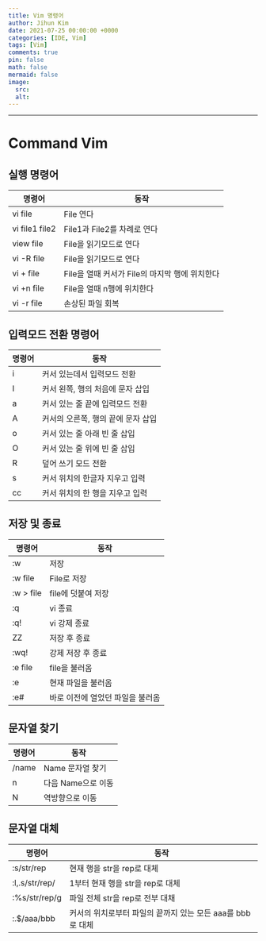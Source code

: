 ```yaml
---
title: Vim 명령어
author: Jihun Kim
date: 2021-07-25 00:00:00 +0000
categories: [IDE, Vim]
tags: [Vim]
comments: true
pin: false
math: false
mermaid: false
image:
  src:
  alt:
---
```

---

# Command Vim

## 실행 명령어

| 명령어         | 동작                                           |
| -------------- | ---------------------------------------------- |
| vi file        | File 연다                                      |
| vi file1 file2 | File1과 File2를 차례로 연다                    |
| view file      | File을 읽기모드로 연다                         |
| vi -R file     | File을 읽기모드로 연다                         |
| vi + file      | File을 열때 커서가 File의 마지막 행에 위치한다 |
| vi +n file     | File을 열때 n행에 위치한다                     |
| vi -r file     | 손상된 파일 회복                               |

## 입력모드 전환 명령어

| 명령어 | 동작                               |
| ------ | ---------------------------------- |
| i      | 커서 있는데서 입력모드 전환        |
| I      | 커서 왼쪽, 행의 처음에 문자 삽입   |
| a      | 커서 있는 줄 끝에 입력모드 전환    |
| A      | 커서의 오른쪽, 행의 끝에 문자 삽입 |
| o      | 커서 있는 줄 아래 빈 줄 삽입       |
| O      | 커서 있는 줄 위에 빈 줄 삽입       |
| R      | 덮어 쓰기 모드 전환                |
| s      | 커서 위치의 한글자 지우고 입력     |
| cc     | 커서 위치의 한 행을 지우고 입력    |

## 저장 및 종료

| 명령어    | 동작                             |
| --------- | -------------------------------- |
| :w        | 저장                             |
| :w file   | File로 저장                      |
| :w > file | file에 덧붙여 저장               |
| :q        | vi 종료                          |
| :q!       | vi 강제 종료                     |
| ZZ        | 저장 후 종료                     |
| :wq!      | 강제 저장 후 종료                |
| :e file   | file을 불러옴                    |
| :e        | 현재 파일을 불러옴               |
| :e#       | 바로 이전에 열었던 파일을 불러옴 |

## 문자열 찾기

| 명령어 | 동작               |
| ------ | ------------------ |
| /name  | Name 문자열 찾기   |
| n      | 다음 Name으로 이동 |
| N      | 역방향으로 이동    |

## 문자열 대체

| 명령어         | 동작                                                       |
| -------------- | ---------------------------------------------------------- |
| :s/str/rep     | 현재 행을 str을 rep로 대체                                 |
| :l,.s/str/rep/ | 1부터 현재 행을 str을 rep로 대체                           |
| :%s/str/rep/g  | 파일 전체 str을 rep로 전부 대채                            |
| :.$/aaa/bbb    | 커서의 위치로부터 파일의 끝까지 있는 모든 aaa를 bbb로 대체 |